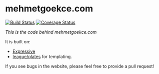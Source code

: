 # mehmetgoekce.com

[![Build Status](https://secure.travis-ci.org/zendframework/zend-expressive-skeleton.svg?branch=master)](https://secure.travis-ci.org/zendframework/zend-expressive-skeleton)
[![Coverage Status](https://coveralls.io/repos/github/zendframework/zend-expressive-skeleton/badge.svg?branch=master)](https://coveralls.io/github/zendframework/zend-expressive-skeleton?branch=master)

*This is the code behind mehmetgoekce.com*

It is built on:

- [Expressive](https://github.com/zendframework/zend-expressive)
- [league/plates](http://platesphp.com) for templating.

If you see bugs in the website, please feel free to provide a pull request!